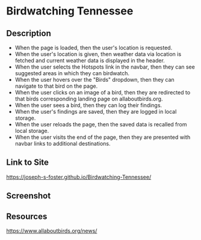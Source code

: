 # Birdwatching Tennessee

## Description

- When the page is loaded, then the user's location is requested.
- When the user's location is given, then weather data via location is fetched and current weather data is displayed in the header.
- When the user selects the Hotspots link in the navbar, then they can see suggested areas in which they can birdwatch.
- When the user hovers over the "Birds" dropdown, then they can navigate to that bird on the page.
- When the user clicks on an image of a bird, then they are redirected to that birds corresponding landing page on allaboutbirds.org.
- When the user sees a bird, then they can log their findings.
- When the user's findings are saved, then they are logged in local storage.
- When the user reloads the page, then the saved data is recalled from local storage.
- When the user visits the end of the page, then they are presented with navbar links to additional destinations.

## Link to Site

https://joseph-s-foster.github.io/Birdwatching-Tennessee/

## Screenshot



## Resources

https://www.allaboutbirds.org/news/